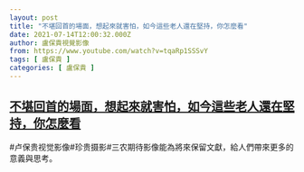 ```yaml
---
layout: post
title: "不堪回首的場面，想起來就害怕，如今這些老人還在堅持，你怎麼看"
date: 2021-07-14T12:00:32.000Z
author: 盧保貴視覺影像
from: https://www.youtube.com/watch?v=tqaRp1SSSvY
tags: [ 盧保貴 ]
categories: [ 盧保貴 ]
---
```

<!--1626264032000-->
[不堪回首的場面，想起來就害怕，如今這些老人還在堅持，你怎麼看](https://www.youtube.com/watch?v=tqaRp1SSSvY)
------

<div>
#卢保贵视觉影像#珍贵摄影#三农期待影像能為將來保留文獻，給人們帶來更多的意義與思考。
</div>
